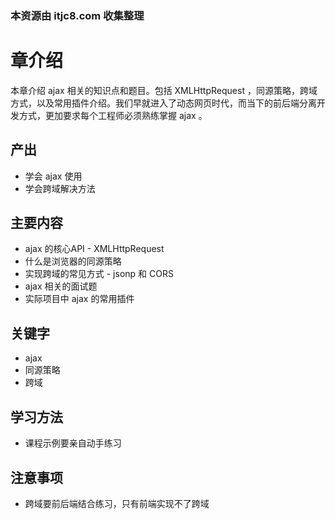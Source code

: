 ### 本资源由 itjc8.com 收集整理
# 章介绍

本章介绍 ajax 相关的知识点和题目。包括 XMLHttpRequest ，同源策略，跨域方式，以及常用插件介绍。我们早就进入了动态网页时代，而当下的前后端分离开发方式，更加要求每个工程师必须熟练掌握 ajax 。

## 产出

- 学会 ajax 使用
- 学会跨域解决方法

## 主要内容

- ajax 的核心API - XMLHttpRequest
- 什么是浏览器的同源策略
- 实现跨域的常见方式 - jsonp 和 CORS
- ajax 相关的面试题
- 实际项目中 ajax 的常用插件

## 关键字

- ajax
- 同源策略
- 跨域

## 学习方法

- 课程示例要亲自动手练习

## 注意事项

- 跨域要前后端结合练习，只有前端实现不了跨域
